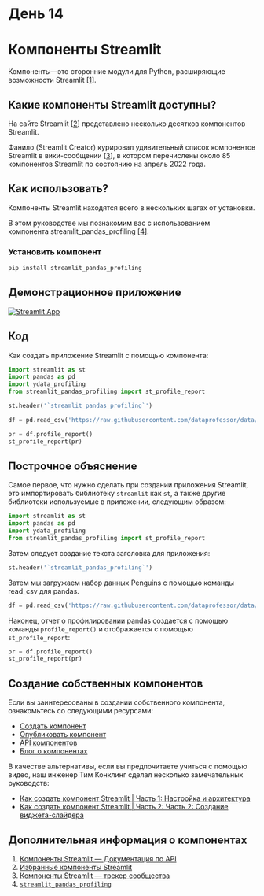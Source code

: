 # День 14

# **Компоненты Streamlit**

Компоненты—это сторонние модули для Python, расширяющие возможности Streamlit [[1](https://docs.streamlit.io/library/components)].

## **Какие компоненты Streamlit доступны?**

На сайте Streamlit [[2](https://streamlit.io/components)] представлено несколько десятков компонентов Streamlit.

Фанило (Streamlit Creator) курировал удивительный список компонентов Streamlit в вики-сообщении [[3](https://discuss.streamlit.io/t/streamlit-components-community-tracker/4634)], в котором перечислены около 85 компонентов Streamlit по состоянию на апрель 2022 года.

## **Как использовать?**

Компоненты Streamlit находятся всего в нескольких шагах от установки.

В этом руководстве мы познакомим вас с использованием компонента streamlit_pandas_profiling [[4](https://share.streamlit.io/okld/streamlit-gallery/main?p=pandas-profiling)].

### **Установить компонент**

```bash
pip install streamlit_pandas_profiling
```

## **Демонстрационное приложение**

[![Streamlit App](https://static.streamlit.io/badges/streamlit_badge_black_white.svg)](https://share.streamlit.io/dataprofessor/streamlit-components/)

## **Код**

Как создать приложение Streamlit с помощью компонента:

```python
import streamlit as st
import pandas as pd
import ydata_profiling
from streamlit_pandas_profiling import st_profile_report

st.header('`streamlit_pandas_profiling`')

df = pd.read_csv('https://raw.githubusercontent.com/dataprofessor/data/master/penguins_cleaned.csv')

pr = df.profile_report()
st_profile_report(pr)
```

## **Построчное объяснение**

Самое первое, что нужно сделать при создании приложения Streamlit, это импортировать библиотеку `streamlit` как `st`, а также другие библиотеки используемые в приложении, следующим образом:

```python
import streamlit as st
import pandas as pd
import ydata_profiling
from streamlit_pandas_profiling import st_profile_report
```

Затем следует создание текста заголовка для приложения:

```python
st.header('`streamlit_pandas_profiling`')
```

Затем мы загружаем набор данных Penguins с помощью команды read_csv для pandas.

```python
df = pd.read_csv('https://raw.githubusercontent.com/dataprofessor/data/master/penguins_cleaned.csv')
```

Наконец, отчет о профилировании pandas создается с помощью команды `profile_report()` и отображается с помощью `st_profile_report`:

```python
pr = df.profile_report()
st_profile_report(pr)
```

## **Создание собственных компонентов**

Если вы заинтересованы в создании собственного компонента, ознакомьтесь со следующими ресурсами:

- [Создать компонент](https://docs.streamlit.io/library/components/create)
- [Опубликовать компонент](https://docs.streamlit.io/library/components/publish)
- [API компонентов](https://docs.streamlit.io/library/components/components-api)
- [Блог о компонентах](https://blog.streamlit.io/introduction-streamlit-components/)

В качестве альтернативы, если вы предпочитаете учиться с помощью видео, наш инженер Тим Конклинг сделал несколько замечательных руководств:

- [Как создать компонент Streamlit | Часть 1: Настройка и архитектура](https://youtu.be/BuD3gILJW-Q)
- [Как создать компонент Streamlit | Часть 2: Часть 2: Создание виджета-слайдера](https://youtu.be/QjccJl_7Jco)

## **Дополнительная информация о компонентах**

1. [Компоненты Streamlit — Документация по API](https://docs.streamlit.io/library/components)
2. [Избранные компоненты Streamlit](https://streamlit.io/components) 
3. [Компоненты Streamlit — трекер сообщества](https://discuss.streamlit.io/t/streamlit-components-community-tracker/4634)
4. [`streamlit_pandas_profiling`](https://share.streamlit.io/okld/streamlit-gallery/main?p=pandas-profiling)
